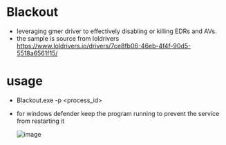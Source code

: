 # Blackout

* leveraging gmer driver to effectively disabling or killing EDRs and AVs.
* the sample is source from loldrivers https://www.loldrivers.io/drivers/7ce8fb06-46eb-4f4f-90d5-5518a6561f15/
# usage

* Blackout.exe -p <process_id>
* for windows defender keep the program running to prevent the service from restarting it

  ![image](https://github.com/ZeroMemoryEx/Blackout/assets/60795188/3ea0f7ae-0102-4a38-b4b6-700e93f5d545)
